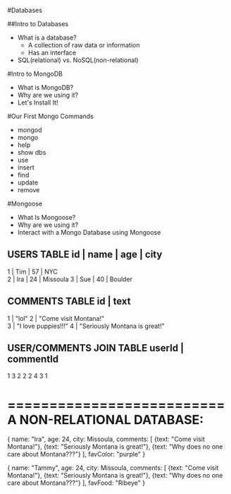 #Databases

##Intro to Databases
* What is a database? 
    * A collection of raw data or information 
    * Has an interface
* SQL(relational) vs. NoSQL(non-relational)

#Intro to MongoDB
* What is MongoDB?
* Why are we using it?
* Let's Install It!

#Our First Mongo Commands
* mongod
* mongo
* help
* show dbs
* use
* insert
* find
* update
* remove

#Mongoose
* What Is Mongoose?
* Why are we using it?
* Interact with a Mongo Database using Mongoose














USERS TABLE
id | name  |  age  |  city
-------------------------
1  | Tim   |  57   |  NYC           
2  | Ira   |  24   |  Missoula 
3  | Sue   |  40   |  Boulder


COMMENTS TABLE
id |       text  
--------------------------
1  | "lol"
2  | "Come visit Montana!"   
3  | "I love puppies!!!"
4  | "Seriously Montana is great!"


USER/COMMENTS JOIN TABLE
userId  |  commentId
---------------------------
   1         3
   2         2
   2         4
   3         1
   
   
   
==========================
A NON-RELATIONAL DATABASE:
==========================
{
  name: "Ira",
  age: 24,
  city: Missoula,
  comments: [
    {text: "Come visit Montana!"},
    {text: "Seriously Montana is great!"},
    {text: "Why does no one care about Montana???"}
  ],
  favColor: "purple"
}


{
  name: "Tammy",
  age: 24,
  city: Missoula,
  comments: [
    {text: "Come visit Montana!"},
    {text: "Seriously Montana is great!"},
    {text: "Why does no one care about Montana???"}
  ],
  favFood: "Ribeye"
}






